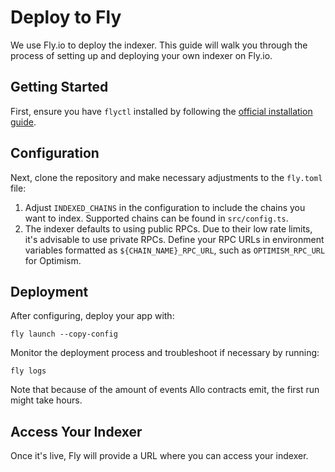 # Deploy to Fly

We use Fly.io to deploy the indexer. This guide will walk you through the process of setting up and deploying your own indexer on Fly.io.

## Getting Started

First, ensure you have `flyctl` installed by following the [official installation guide](https://fly.io/docs/hands-on/install-flyctl/).

## Configuration

Next, clone the repository and make necessary adjustments to the `fly.toml` file:

1. Adjust `INDEXED_CHAINS` in the configuration to include the chains you want to index. Supported chains can be found in `src/config.ts`.
2. The indexer defaults to using public RPCs. Due to their low rate limits, it's advisable to use private RPCs. Define your RPC URLs in environment variables formatted as `${CHAIN_NAME}_RPC_URL`, such as `OPTIMISM_RPC_URL` for Optimism.

## Deployment

After configuring, deploy your app with:

    fly launch --copy-config

Monitor the deployment process and troubleshoot if necessary by running:

    fly logs

Note that because of the amount of events Allo contracts emit, the first run might take hours.

## Access Your Indexer

Once it's live, Fly will provide a URL where you can access your indexer.
